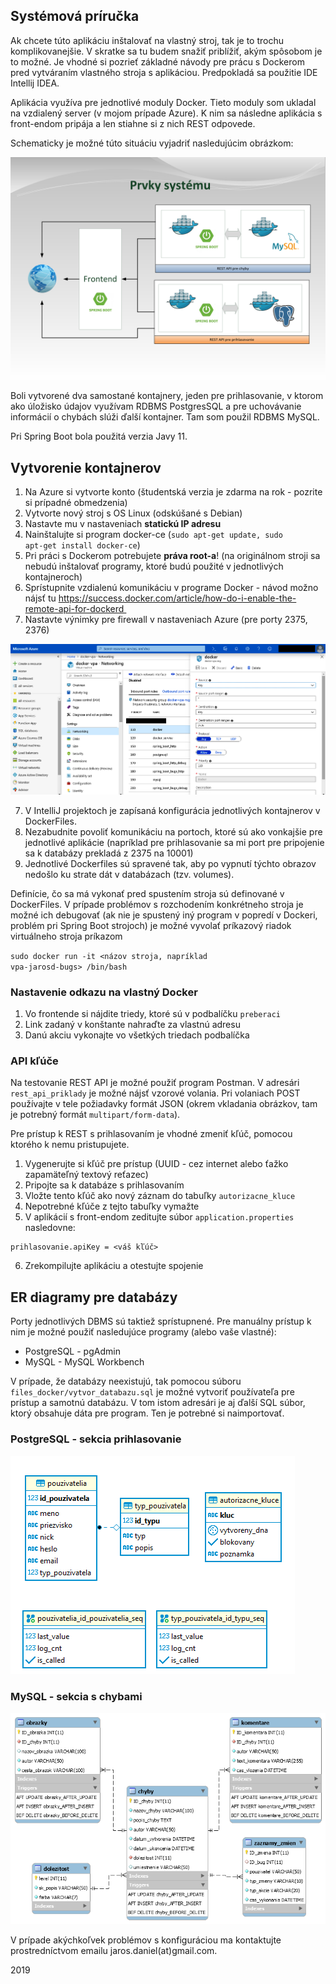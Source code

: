 ## Systémová príručka ##

Ak chcete túto aplikáciu inštalovať na vlastný stroj, tak je to trochu komplikovanejšie. V skratke sa tu budem snažiť priblížiť, akým spôsobom je to možné. Je vhodné si pozrieť základné návody pre prácu s Dockerom pred vytváraním vlastného stroja s aplikáciou. Predpokladá sa použitie IDE Intellij IDEA.

Aplikácia využíva pre jednotlivé moduly Docker. Tieto moduly som ukladal na vzdialený server (v mojom prípade Azure). K nim sa následne aplikácia s front-endom pripája a len stiahne si z nich REST odpovede.

Schematicky je možné túto situáciu vyjadriť nasledujúcim obrázkom:

![prvky_systemu](prvky_systemu/prvky_systemu.png)

Boli vytvorené dva samostané kontajnery, jeden pre prihlasovanie, v ktorom ako úložisko údajov využívam RDBMS PostgresSQL a pre uchovávanie informácií o chybách slúži ďalší kontajner. Tam som použil RDBMS MySQL.

Pri Spring Boot bola použitá verzia Javy 11.

## Vytvorenie kontajnerov ##

1. Na Azure si vytvorte konto (študentská verzia je zdarma na rok - pozrite si prípadné obmedzenia)
2. Vytvorte nový stroj s OS Linux (odskúšané s Debian)
3. Nastavte mu v nastaveniach **statickú IP adresu**
4. Nainštalujte si program docker-ce (<code>sudo apt-get update, sudo apt-get install docker-ce</code>)
5. Pri práci s Dockerom potrebujete **práva root-a**! (na originálnom stroji sa nebudú inštalovať programy, ktoré budú použité v jednotlivých kontajneroch)
6. Sprístupnite vzdialenú komunikáciu v programe Docker - návod možno nájsť tu https://success.docker.com/article/how-do-i-enable-the-remote-api-for-dockerd 
7. Nastavte výnimky pre firewall v nastaveniach Azure (pre porty 2375, 2376)

![microsoft_azure](screenshoty/microsoft_azure.png)

7. V IntelliJ projektoch je zapísaná konfigurácia jednotlivých kontajnerov v DockerFiles. 
8. Nezabudnite povoliť komunikáciu na portoch, ktoré sú ako vonkajšie pre jednotlivé aplikácie (napríklad pre prihlasovanie sa mi port pre pripojenie sa k databázy prekladá z 2375 na 10001)
9. Jednotlivé Dockerfiles sú spravené tak, aby po vypnutí týchto obrazov nedošlo ku strate dát v databázach (tzv. volumes).

Definície, čo sa má vykonať pred spustením stroja sú definované v DockerFiles. V prípade problémov s rozchodením konkrétneho stroja je možné ich debugovať (ak nie je spustený iný program v popredí v Dockeri, problém pri Spring Boot strojoch) je možné vyvolať príkazový riadok virtuálneho stroja príkazom

<code>sudo docker run -it <názov stroja, napríklad vpa-jarosd-bugs> /bin/bash</code>

### Nastavenie odkazu na vlastný Docker ###

1. Vo frontende si nájdite triedy, ktoré sú v podbalíčku <code>preberaci</code>
2. Link zadaný v konštante nahraďte za vlastnú adresu
3. Danú akciu vykonajte vo všetkých triedach podbalíčka

### API kľúče ###

Na testovanie REST API je možné použiť program Postman. V adresári <code>rest_api_priklady</code> je možné nájsť vzorové volania. Pri volaniach POST používajte v tele požiadavky formát JSON (okrem vkladania obrázkov, tam je potrebný formát <code>multipart/form-data</code>).

Pre prístup k REST s prihlasovaním je vhodné zmeniť kľúč, pomocou ktorého k nemu pristupujete. 

1. Vygenerujte si kľúč pre prístup (UUID - cez internet alebo ťažko zapamäteľný textový reťazec)
2. Pripojte sa k databáze s prihlasovaním
3. Vložte tento kľúč ako nový záznam do tabuľky <code>autorizacne_kluce</code>
4. Nepotrebné kľúče z tejto tabuľky vymažte
5. V aplikácií s front-endom zeditujte súbor <code>application.properties</code> nasledovne:

```
prihlasovanie.apiKey = <váš kľúč>
```

6. Zrekompilujte aplikáciu a otestujte spojenie

## ER diagramy pre databázy ##

Porty jednotlivých DBMS sú taktiež sprístupnené. Pre manuálny prístup k nim je možné použiť nasledujúce programy (alebo vaše vlastné):

* PostgreSQL - pgAdmin
* MySQL - MySQL Workbench

V prípade, že databázy neexistujú, tak pomocou súboru <code>files_docker/vytvor_databazu.sql</code> je možné vytvoriť používateľa pre prístup a samotnú databázu. V tom istom adresári je aj ďalší SQL súbor, ktorý obsahuje dáta pre program. Ten je potrebné si naimportovať.

### PostgreSQL  - sekcia prihlasovanie

![eer_diagram_postgres](eer_diagramy/eer_diagram_postgres.png)

### MySQL - sekcia s chybami ###

![eer_diagram_mysql](eer_diagramy/eer_diagram_mysql.png)

V prípade akýchkoľvek problémov s konfiguráciou ma kontaktujte prostredníctvom emailu jaros.daniel(at)gmail.com.

2019
